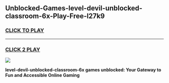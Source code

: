 
## Unblocked-Games-level-devil-unblocked-classroom-6x-Play-Free-l27k9
<h3>
<a href="https://premium76.site?title=level-devil-unblocked-classroom-6x&ref=21A">CLICK TO PLAY</a></h3>
<hr>

<h3>
<a href="https://premium76.site?title=level-devil-unblocked-classroom-6x&ref=21A">CLICK 2 PLAY</a>
  
</h3>

<a href="https://premium76.site?title=level-devil-unblocked-classroom-6x&ref=21A"><img src="https://clearcache.store/games.png"></a>


**level-devil-unblocked-classroom-6x games unblocked: Your Gateway to Fun and Accessible Online Gaming**
